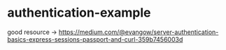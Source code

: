 # authentication-example
good resource -> https://medium.com/@evangow/server-authentication-basics-express-sessions-passport-and-curl-359b7456003d
